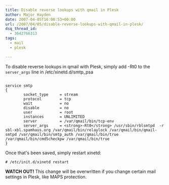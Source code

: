 ```yaml
---
title: Disable reverse lookups with qmail in Plesk
author: Major Hayden
date: 2007-04-05T16:00:53+00:00
url: /2007/04/05/disable-reverse-lookups-with-qmail-in-plesk/
dsq_thread_id:
  - 3642766313
tags:
  - mail
  - plesk

---
```

To disable reverse lookups in qmail with Plesk, simply add -Rt0 to the `server_args` line in /etc/xinetd.d/smtp_psa

```

service smtp
{
        socket_type     = stream
        protocol        = tcp
        wait            = no
        disable         = no
        user            = root
        instances       = UNLIMITED
        server          = /var/qmail/bin/tcp-env
        server_args     = <strong>-Rt0</strong> /usr/sbin/rblsmtpd  -r sbl-xbl.spamhaus.org /var/qmail/bin/relaylock /var/qmail/bin/qmail-smtpd /var/qmail/bin/smtp_auth /var/qmail/bin/true /var/qmail/bin/cmd5checkpw /var/qmail/bin/true
}
```

Once that's been saved, simply restart xinetd:

```
# /etc/init.d/xinetd restart
```

**WATCH OUT!** This change will be overwritten if you change certain mail settings in Plesk, like MAPS protection.
